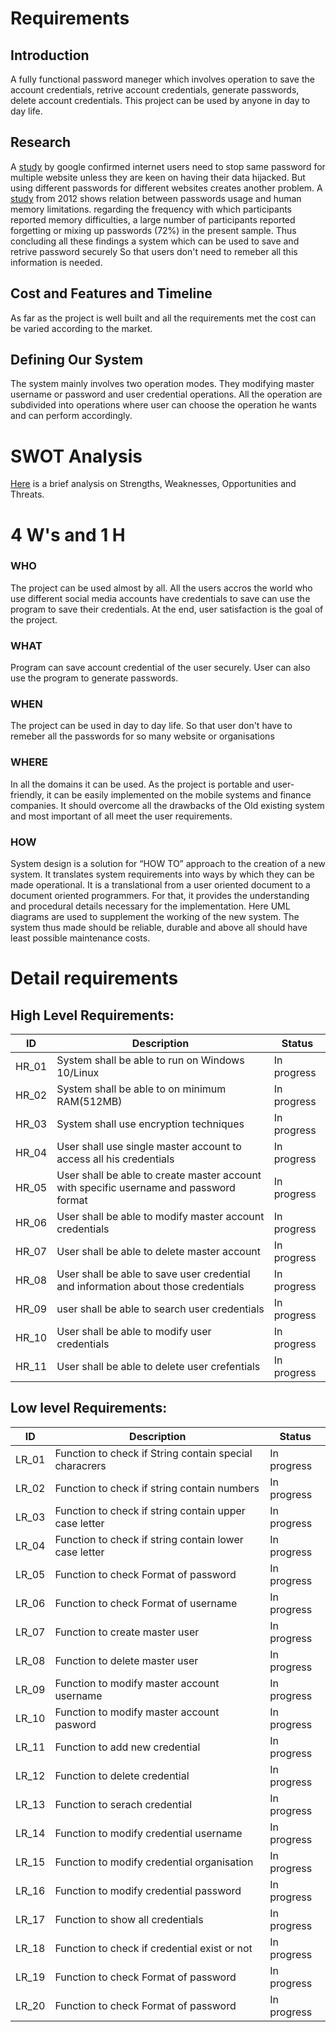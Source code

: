 # Requirements

## Introduction

A fully functional password maneger which involves operation to save the account credentials, retrive account credentials, generate passwords, delete account credentials. This project can be used by anyone in day to day life.

## Research

A [study](https://www.vice.com/en/article/zmjvm9/hundreds-of-thousands-of-people-are-using-passwords-that-have-already-been-hacked-google-says) by google confirmed internet users need to stop same password for multiple website unless they are keen on having their data hijacked. But using different passwords for different websites creates another problem. A [study](https://www.ncbi.nlm.nih.gov/pmc/articles/PMC3515440/) from 2012 shows relation between passwords usage and human memory limitations. regarding the frequency with which participants reported memory difficulties, a large number of participants reported forgetting or mixing up passwords (72%) in the present sample. Thus concluding all these findings a system which can be used to save and retrive password securely So that users don't need to remeber all this information is needed.

## Cost and Features and Timeline

As far as the project is well built and all the requirements met the cost can be varied according to the market.

## Defining Our System

The system mainly involves two operation modes. They modifying master username or password and user credential operations. All the operation are subdivided into operations where user can choose the operation he wants and can perform accordingly.

# SWOT Analysis

[Here](https://github.com/AnkitDhiman2/SDLC_28_Project/blob/main/1_Requirements/TexPAd%20password%20maneger-1.png) is a brief analysis on Strengths, Weaknesses, Opportunities and Threats.

# 4 W's and 1 H

### WHO

The project can be used almost by all. All the users accros the world who use different social media accounts have credentials to save can use the program to save their credentials. At the end, user satisfaction is the goal of the project.

### WHAT

Program can save account credential of the user securely. User can also use the program to generate passwords.

### WHEN

The project can be used in day to day life. So that user don't have to remeber all the passwords for so many website or organisations

### WHERE

In all the domains it can be used. As the project is portable and user-friendly, it can be easily implemented on the mobile systems and finance companies. It should overcome all the drawbacks of the Old existing system and most important of all meet the user requirements.

### HOW

System design is a solution for “HOW TO” approach to the creation of a new system. It translates system requirements into ways by which they can be made operational. It is a translational from a user oriented document to a document oriented programmers. For that, it provides the understanding and procedural details necessary for the implementation. Here UML diagrams are used to supplement the working of the new system. The system thus made should be reliable, durable and above all should have least possible maintenance costs.

# Detail requirements

## High Level Requirements:

| ID    | Description                                                                            | Status      |
| ----- | -------------------------------------------------------------------------------------- | ----------- |
| HR_01 | System shall be able to run on Windows 10/Linux                                        | In progress |
| HR_02 | System shall be able to on minimum RAM(512MB)                                          | In progress |
| HR_03 | System shall use encryption techniques                                                 | In progress |
| HR_04 | User shall use single master account to access all his credentials                     | In progress |
| HR_05 | User shall be able to create master account with specific username and password format | In progress |
| HR_06 | User shall be able to modify master account credentials                                | In progress |
| HR_07 | User shall be able to delete master account                                            | In progress |
| HR_08 | User shall be able to save user credential and information about those credentials     | In progress |
| HR_09 | user shall be able to search user credentials                                          | In progress |
| HR_10 | User shall be able to modify user credentials                                          | In progress |
| HR_11 | User shall be able to delete user crefentials                                          | In progress |

## Low level Requirements:

| ID    | Description                                            | Status      |
| ----- | ------------------------------------------------------ | ----------- |
| LR_01 | Function to check if String contain special characrers | In progress |
| LR_02 | Function to check if string contain numbers            | In progress |
| LR_03 | Function to check if string contain upper case letter  | In progress |
| LR_04 | Function to check if string contain lower case letter  | In progress |
| LR_05 | Function to check Format of password                   | In progress |
| LR_06 | Function to check Format of username                   | In progress |
| LR_07 | Function to create master user                         | In progress |
| LR_08 | Function to delete master user                         | In progress |
| LR_09 | Function to modify master account username             | In progress |
| LR_10 | Function to modify master account pasword              | In progress |
| LR_11 | Function to add new credential                         | In progress |
| LR_12 | Function to delete credential                          | In progress |
| LR_13 | Function to serach credential                          | In progress |
| LR_14 | Function to modify credential username                 | In progress |
| LR_15 | Function to modify credential organisation             | In progress |
| LR_16 | Function to modify credential password                 | In progress |
| LR_17 | Function to show all credentials                       | In progress |
| LR_18 | Function to check if credential exist or not           | In progress |
| LR_19 | Function to check Format of password                   | In progress |
| LR_20 | Function to check Format of password                   | In progress |

